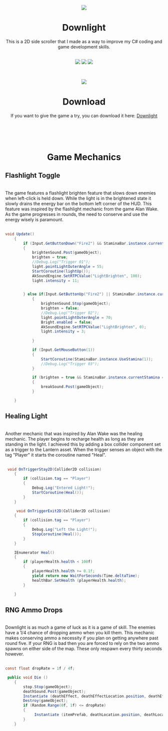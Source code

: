 <p align="center">
  <img src="https://i.imgur.com/nPsqSua.png">
</p>

<h1 align="center">Downlight</h1>

<div style="text-align: center">This is a 2D side scroller that I made as a way to improve my C# coding and game development skills.</div>
 <br />

 <p align="center"><img src="https://img.shields.io/github/last-commit/connorlee11/Downlight"> <img src="https://img.shields.io/github/directory-file-count/connorlee11/Downlight"> <img src="https://img.shields.io/discord/996873491779424276?color=red&label=Discord"></p> 
 <br />


<p align="center">
  <img src="https://media.giphy.com/media/clZUPN84jELxYouMVd/giphy.gif">
</p>

 <h1 align="center">Download</h1>

 <div style="text-align: center">If you want to give the game a try, you can download it here: <a href="https://drive.google.com/file/d/1oWp-wBEIWnkTbo9jcmSWaJCXIyDzU1yH/view?usp=sharing" target="_blank">Downlight</a></div>
<br />
<br />
<br />
<br />

<h1 align="center">Game Mechanics</h1>
<h2 align="left">Flashlight Toggle</h2>
<br />


<div style="text-align: left">The game features a flashlight brighten feature that slows down enemies when left-click is held down. While the light is in the brightened state it slowly drains the energy bar on the bottom left corner of the HUD. This feature was inspired by the flashlight mechanic from the game Alan Wake. As the game progresses in rounds, the need to conserve and use the energy wisely is paramount.
<br />
<br />


```c#
void Update()
    {
        if (Input.GetButtonDown("Fire2") && StaminaBar.instance.currentStamina > 1)
        {
            brightenSound.Post(gameObject);
            brighten = true;
            //Debug.Log("Trigger 01");
            light.pointLightOuterAngle = 55;
            StartCoroutine(lightUp());
            AkSoundEngine.SetRTPCValue("LightBrighten", 100);
            light.intensity = 11;
            

        } else if(Input.GetButtonUp("Fire2") || StaminaBar.instance.currentStamina <= 0)
            {
                brightenSound.Stop(gameObject);
                brighten = false;
                //Debug.Log("Trigger 02");
                light.pointLightOuterAngle = 70;
                Bright.enabled = false;
                AkSoundEngine.SetRTPCValue("LightBrighten", 0);
                light.intensity = 3;
                
            }   

            if (Input.GetMouseButton(1))
            {
                StartCoroutine(StaminaBar.instance.UseStamina(1));
                //Debug.Log("Trigger 03");
            }  

            if (brighten = true && StaminaBar.instance.currentStamina == 10)
            {
                breakSound.Post(gameObject);
            }

    }
```



 <h2 align="left">Healing Light</h2>
<br />

<div style="text-align: left">Another mechanic that was inspired by Alan Wake was the healing mechanic. The player begins to recharge health as long as they are standing in the light. I achieved this by adding a box collider component set as a trigger to the Lantern asset. When the trigger senses an object with the tag "Player" it starts the coroutine named "Heal". 
<br />
<br />


```c#
 void OnTriggerStay2D(Collider2D collision)
    {
        if (collision.tag == "Player")
        {
            Debug.Log("Entered Light!");
            StartCoroutine(Heal());
        }
    }

     void OnTriggerExit2D(Collider2D collision)
    {
        if (collision.tag == "Player")
        {
            Debug.Log("Left the Light!");
            StopCoroutine(Heal());
        }
    }

    IEnumerator Heal()
    {
        if (playerHealth.health < 100f)
        {
            playerHealth.health += 0.1f;
            yield return new WaitForSeconds(Time.deltaTime);
            healthBar.SetHealth (playerHealth.health);
        }
        
    }
```


 <h2 align="left">RNG Ammo Drops</h2>
<br />

<div style="text-align: left">Downlight is as much a game of luck as it is a game of skill. The enemies have a 1/4 chance of dropping ammo when you kill them. This mechanic makes conserving ammo a necessity if you plan on getting anywhere past round five. If your RNG is bad then you are forced to rely on the two ammo spawns on either side of the map. These only respawn every thirty seconds however.   
<br />
<br />

```c#
const float dropRate = 1f / 4f;
```

```c#
 public void Die ()
    {
        stop.Stop(gameObject);
        deathSound.Post(gameObject);
        Instantiate (deathEffect, deathEffectLocation.position, deathEffectLocation.rotation);
        Destroy(gameObject);
        if (Random.Range(0f, 1f) <= dropRate)
        {
             Instantiate (itemPrefab, deathLocation.position, deathLocation.rotation);
        }
    }
```


<!---<h1 align="center">Video</h1>
<br />

<div style="text-align: left">Here is a video talking about my main takeways from the project.

[![My Video](http://img.youtube.com/vi/YOUTUBE_VIDEO_ID_HERE/0.jpg)](https://youtu.be/yGb0p3pPT5Y "Video Title")--->

 









 



